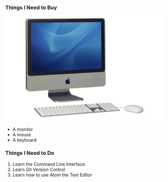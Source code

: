 ### Things I Need to Buy
![Computer](computer.jpeg)
- A monitor
- A mouse
- A keyboard

### Things I Need to Do
1. Learn the Command Line Interface
2. Learn Git Version Control
3. Learn how to use Atom the Text Editor
